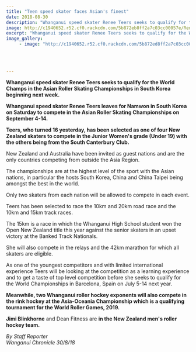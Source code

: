 ```yaml
---
title: "Teen speed skater faces Asian's finest"
date: 2018-08-30
description: "Whanganui speed skater Renee Teers seeks to qualify for the World Champs in the Asian Roller Skating Champs..."
image: http://c1940652.r52.cf0.rackcdn.com/5b872eb8ff2a7c03cc00057e/Renee-Teers-website-photochron-30-aug.gif
excerpt: "Whanganui speed skater Renee Teers seeks to qualify for the World Champs in the Asian Roller Skating Champs."
image_gallery:
     - image: "http://c1940652.r52.cf0.rackcdn.com/5b872ed8ff2a7c03cc000582/Renee-Teers-chron-30-aug.gif"
    
    
    
    
---
```


<p><strong>Whanganui speed skater Renee Teers seeks to qualify for the World Champs in the Asian Roller Skating Championships in South Korea beginning next week.</strong></p>
<p class="element element-paragraph"><strong>Whanganui speed skater Renee Teers leaves for Namwon in South Korea on Saturday to compete in the Asian Roller Skating Championships on September 4-14.</strong></p>
<p class="element element-paragraph"><strong>Teers, who turned 16 yesterday, has been selected as one of four New Zealand skaters to compete in the Junior Women's grade (Under 19) with the others being from the South Canterbury Club.</strong></p>
<p class="element element-paragraph">New Zealand and Australia have been invited as guest nations and are the only countries competing from outside the Asia Region.</p>
<p class="element element-paragraph">The championships are at the highest level of the sport with the Asian nations, in particular the hosts South Korea, China and China Taipei being amongst the best in the world.</p>
<p class="element element-paragraph">Only two skaters from each nation will be allowed to compete in each event.</p>
<p class="element element-paragraph">Teers has been selected to race the 10km and 20km road race and the 10km and 15km track races.</p>
<p class="element element-paragraph">The 15km is a race in which the Whanganui High School student won the Open New Zealand title this year against the senior skaters in an upset victory at the Banked Track Nationals.</p>
<p class="element element-paragraph">She will also compete in the relays and the 42km marathon for which all skaters are eligible.</p>
<p class="element element-paragraph">As one of the youngest competitors and with limited international experience Teers will be looking at the competition as a learning experience and to get a taste of top level competition before she seeks to qualify for the World Championships in Barcelona, Spain on July 5-14 next year.</p>
<p class="element element-paragraph"><strong>Meanwhile, two Whanganui roller hockey exponents will also compete in the rink hockey at the Asia-Oceania Championship which is a qualifying tournament for the World Roller Games, 2019.</strong></p>
<p class="element element-paragraph"><strong>Jimi Blinkhorne</strong> and Dean Fitness are <strong>in the New Zealand men's roller hockey team.</strong></p>
<p class="element element-paragraph"><em>By Staff Reporter</em><br /><em>Wanganui Chronicle 30/8/18</em></p>

